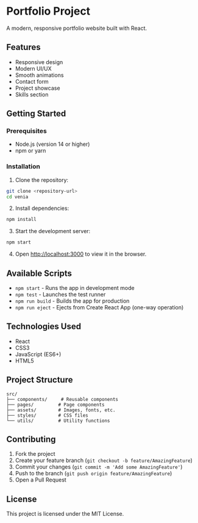 # Portfolio Project

A modern, responsive portfolio website built with React.

## Features

- Responsive design
- Modern UI/UX
- Smooth animations
- Contact form
- Project showcase
- Skills section

## Getting Started

### Prerequisites

- Node.js (version 14 or higher)
- npm or yarn

### Installation

1. Clone the repository:

```bash
git clone <repository-url>
cd venia
```

2. Install dependencies:

```bash
npm install
```

3. Start the development server:

```bash
npm start
```

4. Open [http://localhost:3000](http://localhost:3000) to view it in the browser.

## Available Scripts

- `npm start` - Runs the app in development mode
- `npm test` - Launches the test runner
- `npm run build` - Builds the app for production
- `npm run eject` - Ejects from Create React App (one-way operation)

## Technologies Used

- React
- CSS3
- JavaScript (ES6+)
- HTML5

## Project Structure

```
src/
├── components/     # Reusable components
├── pages/         # Page components
├── assets/        # Images, fonts, etc.
├── styles/        # CSS files
└── utils/         # Utility functions
```

## Contributing

1. Fork the project
2. Create your feature branch (`git checkout -b feature/AmazingFeature`)
3. Commit your changes (`git commit -m 'Add some AmazingFeature'`)
4. Push to the branch (`git push origin feature/AmazingFeature`)
5. Open a Pull Request

## License

This project is licensed under the MIT License.
